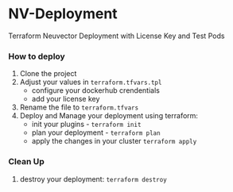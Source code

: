 # NV-Deployment
Terraform Neuvector Deployment with License Key and Test Pods

### How to deploy

1. Clone the project
2. Adjust your values in   ```terraform.tfvars.tpl```
    - configure your dockerhub crendentials
    - add your license key 
3. Rename the file to `terraform.tfvars`
4. Deploy and Manage your deployment using terraform:
    - init your plugins  - ```terraform init```
    - plan your deployment - ```terraform plan```
    - apply the changes in your cluster ```terraform apply```

### Clean Up
1. destroy your deployment: ```terraform destroy```

